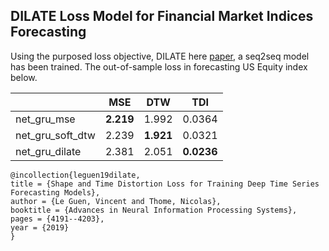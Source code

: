 ## DILATE Loss Model for Financial Market Indices Forecasting
Using the purposed loss objective, DILATE here [paper](https://papers.nips.cc/paper/8672-shape-and-time-distortion-loss-for-training-deep-time-series-forecasting-models), a seq2seq model has been trained. The out-of-sample loss in forecasting US Equity index below.


|                  |   MSE |   DTW |    TDI |
|------------------|-------|-------|--------|
| net_gru_mse      | **2.219** | 1.992 | 0.0364 |
| net_gru_soft_dtw | 2.239 | **1.921** | 0.0321 |
| net_gru_dilate   | 2.381 | 2.051 | **0.0236** |

```
@incollection{leguen19dilate,
title = {Shape and Time Distortion Loss for Training Deep Time Series Forecasting Models},
author = {Le Guen, Vincent and Thome, Nicolas},
booktitle = {Advances in Neural Information Processing Systems},
pages = {4191--4203},
year = {2019}
}
```
